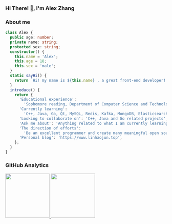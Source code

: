 ### Hi There! 👋, I'm Alex Zhang

### About me

```Typescript
class Alex {
  public age: number;
  private name: string;
  protected sex: string;
  constructor() {
    this.name = 'Alex';
    this.age = 18;
    this.sex = 'male';
  }
  static sayHi() {
    return `Hi! my name is ${this.name} , a great front-end developer! `;
  }
  introduce() {
    return {
      'Educational experience':
        'Sophomore reading, Department of Computer Science and Technology, Harbin University Of Science And Technology',
      'Currently learning':
        'C++, Java, Go, Qt, MySQL, Redis, Kafka, MongoDB, Elasticsearch',
      'Looking to collaborate on': 'C++, Java and Go related projects',
      'Ask me about': 'Anything related to what I am currently learning',
      'The direction of efforts':
        'Be an excellent programmer and create many meaningful open source projects',
      'Personal blog': 'https://www.linhaojun.top',
    };
  }
}
```

### GitHub Analytics

<a href="https://github.com/linhaojun857">
   <img align="" height="137.9px" src="https://github-readme-stats.vercel.app/api?username=Alextt666&include_all_commits=true&count_private=true&hide_title=true&show_icons=true&include_all_commits=true&line_height=21"/>
   <img align="" height="137.9px" src="https://github-readme-stats.vercel.app/api/top-langs/?username=Alextt666&hide_title=true&layout=compact"/>
</a>
